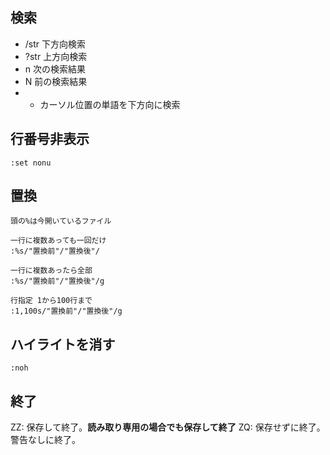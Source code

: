 ## 検索
- /str 下方向検索
- ?str 上方向検索
- n 次の検索結果
- N 前の検索結果
- * カーソル位置の単語を下方向に検索


## 行番号非表示
`:set nonu`

## 置換
```
頭の%は今開いているファイル

一行に複数あっても一回だけ
:%s/"置換前"/"置換後"/

一行に複数あったら全部
:%s/"置換前"/"置換後"/g

行指定 1から100行まで
:1,100s/"置換前"/"置換後"/g
```

## ハイライトを消す
`:noh`

## 終了
ZZ: 保存して終了。**読み取り専用の場合でも保存して終了**
ZQ: 保存せずに終了。警告なしに終了。
